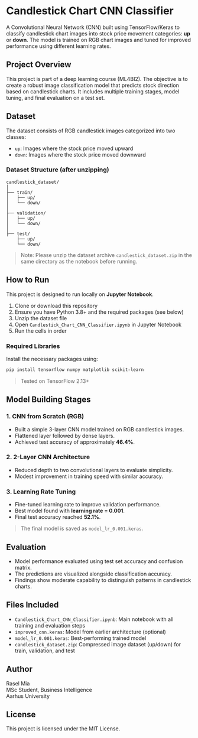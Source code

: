 # Candlestick Chart CNN Classifier

A Convolutional Neural Network (CNN) built using TensorFlow/Keras to classify candlestick chart images into stock price movement categories: **up** or **down**. The model is trained on RGB chart images and tuned for improved performance using different learning rates.

## Project Overview

This project is part of a deep learning course (ML4BI2). The objective is to create a robust image classification model that predicts stock direction based on candlestick charts. It includes multiple training stages, model tuning, and final evaluation on a test set.

## Dataset

The dataset consists of RGB candlestick images categorized into two classes:
- `up`: Images where the stock price moved upward
- `down`: Images where the stock price moved downward

### Dataset Structure (after unzipping)

```
candlestick_dataset/
│
├── train/
│   ├── up/
│   └── down/
│
├── validation/
│   ├── up/
│   └── down/
│
├── test/
    ├── up/
    └── down/
```

> Note: Please unzip the dataset archive `candlestick_dataset.zip` in the same directory as the notebook before running.

## How to Run

This project is designed to run locally on **Jupyter Notebook**.

1. Clone or download this repository
2. Ensure you have Python 3.8+ and the required packages (see below)
3. Unzip the dataset file
4. Open `Candlestick_Chart_CNN_Classifier.ipynb` in Jupyter Notebook
5. Run the cells in order

### Required Libraries

Install the necessary packages using:

```bash
pip install tensorflow numpy matplotlib scikit-learn
```

> Tested on TensorFlow 2.13+

## Model Building Stages

### 1. CNN from Scratch (RGB)
- Built a simple 3-layer CNN model trained on RGB candlestick images.
- Flattened layer followed by dense layers.
- Achieved test accuracy of approximately **46.4%**.

### 2. 2-Layer CNN Architecture
- Reduced depth to two convolutional layers to evaluate simplicity.
- Modest improvement in training speed with similar accuracy.

### 3. Learning Rate Tuning
- Fine-tuned learning rate to improve validation performance.
- Best model found with **learning rate = 0.001**.
- Final test accuracy reached **52.1%**.

> The final model is saved as `model_lr_0.001.keras`.

## Evaluation

- Model performance evaluated using test set accuracy and confusion matrix.
- The predictions are visualized alongside classification accuracy.
- Findings show moderate capability to distinguish patterns in candlestick charts.

## Files Included

- `Candlestick_Chart_CNN_Classifier.ipynb`: Main notebook with all training and evaluation steps
- `improved_cnn.keras`: Model from earlier architecture (optional)
- `model_lr_0.001.keras`: Best-performing trained model
- `candlestick_dataset.zip`: Compressed image dataset (up/down) for train, validation, and test

## Author

Rasel Mia  
MSc Student, Business Intelligence  
Aarhus University  

## License

This project is licensed under the MIT License.
